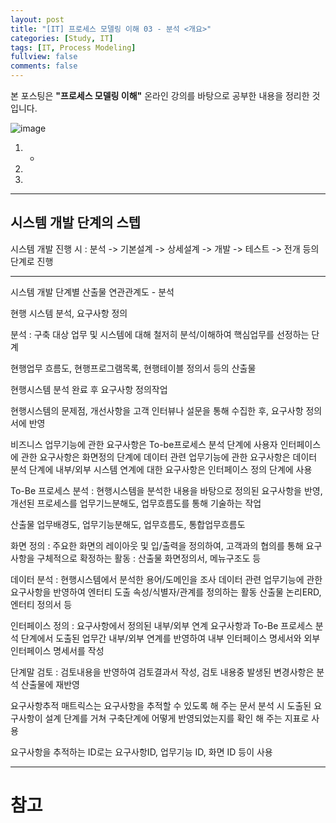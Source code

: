 ```yaml
---
layout: post
title: "[IT] 프로세스 모델링 이해 03 - 분석 <개요>"
categories: [Study, IT]
tags: [IT, Process Modeling]
fullview: false
comments: false
---
```


본 포스팅은 **"프로세스 모델링 이해"** 온라인 강의를 바탕으로 공부한 내용을 정리한 것입니다.

![image](https://user-images.githubusercontent.com/84369912/192108474-596a2b19-9169-4f3a-9249-6c50b5857b8f.png)

1. 
    + 
2. 
3. 

---

## 시스템 개발 단계의 스텝

시스템 개발 진행 시
: 분석 -> 기본설계 -> 상세설계 -> 개발 -> 테스트 -> 전개 등의 단계로 진행

---

시스템 개발 단계별 산출물 연관관계도 - 분석

현행 시스템 분석, 요구사항 정의

분석
: 구축 대상 업무 및 시스템에 대해 철저히 분석/이해하여 핵심업무를 선정하는 단계

현행업무 흐름도, 현행프로그램목록, 현행테이블 정의서 등의 산출물

현행시스템 분석 완료 후 요구사항 정의작업

현행시스템의 문제점, 개선사항을 고객 인터뷰나 설문을 통해 수집한 후, 요구사항 정의서에 반영

비즈니스 업무기능에 관한 요구사항은 To-be프로세스 분석 단계에
사용자 인터페이스에 관한 요구사항은 화면정의 단계에
데이터 관련 업무기능에 관한 요구사항은 데이터 분석 단계에
내부/외부 시스템 연계에 대한 요구사항은 인터페이스 정의 단계에 사용

To-Be 프로세스 분석
: 현행시스템을 분석한 내용을 바탕으로 정의된 요구사항을 반영, 개선된 프로세스를 업무기느분해도, 업무흐름도를 통해 기술하는 작업

산출물 업무배경도, 업무기능분해도, 업무흐름도, 통합업무흐름도

화면 정의
: 주요한 화면의 레이아웃 및 입/출력을 정의하여, 고객과의 협의를 통해 요구사항을 구체적으로 확정하는 활동
: 산출물 화면정의서, 메뉴구조도 등

데이터 분석
: 현행시스템에서 분석한 용어/도메인을 조사
데이터 관련 업무기능에 관한 요구사항을 반영하여 엔터티 도출
속성/식별자/관계를 정의하는 활동
산출물 논리ERD, 엔터티 정의서 등

인터페이스 정의
: 요구사항에서 정의된 내부/외부 연계 요구사항과
To-Be 프로세스 분석 단계에서 도출된 업무간 내부/외부 연계를 반영하여
내부 인터페이스 명세서와 외부 인터페이스 명세서를 작성

단계말 검토
: 검토내용을 반영하여 검토결과서 작성, 검토 내용중 발생된 변경사항은 분석 산출물에 재반영

요구사항추적 매트릭스는 요구사항을 추적할 수 있도록 해 주는 문서
분석 시 도출된 요구사항이 설계 단계를 거쳐 구축단계에 어떻게 반영되었는지를 확인 해 주는 지표로 사용

요구사항을 추적하는 ID로는 요구사항ID, 업무기능 ID, 화면 ID 등이 사용

---

# 참고